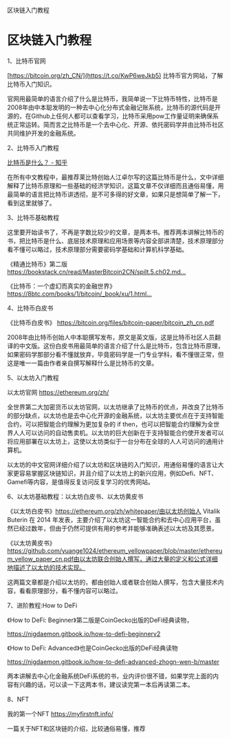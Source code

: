 区块链入门教程

# 区块链入门教程

1、比特币官网

[https://bitcoin.org/zh_CN/](https://t.co/KwP6weJkb5) 比特币官方网站，了解比特币入门知识。

官网用最简单的语言介绍了什么是比特币，我简单说一下比特币特性，比特币是2008年由中本聪发明的一种去中心化分布式金融记账系统，比特币的源代码是开源的，在Github上任何人都可以查看学习，比特币采用pow工作量证明来确保系统正常运转。简而言之比特币是一个去中心化、开源、依托密码学并由比特币社区共同维护开发的金融系统。

2、比特币入门教程

[比特币是什么？ - 知乎](https://www.zhihu.com/question/22076666/answer/69638270)

在所有中文教程中，最推荐莱比特创始人江卓尔写的这篇比特币是什么，文中详细解释了比特币原理和一些基础的经济学知识，这篇文章不仅详细而且通俗易懂，用最简单的语言把比特币讲透彻，是不可多得的好文章，如果只是想简单了解一下，看到这里就够了。

3、比特币基础教程

这里要开始读书了，不再是字数比较少的文章，是两本书。推荐两本讲解比特币的书，把比特币是什么、底层技术原理和应用场景等内容全部讲清楚，技术原理部分看不懂可以略过，技术原理部分需要密码学基础和计算机科学基础。

《精通比特币》第二版 https://bookstack.cn/read/MasterBitcoin2CN/spilt.5.ch02.md…

《比特币：一个虚幻而真实的金融世界》  https://8btc.com/books/1/bitcoin/_book/xu/1.html…

4、比特币白皮书

《比特币白皮书》 https://bitcoin.org/files/bitcoin-paper/bitcoin_zh_cn.pdf

2008年由比特币创始人中本聪撰写发布，原文是英文版，这是比特币社区人员翻译的中文版。这份白皮书用最简单的语言介绍了什么是比特币，包含比特币原理，如果密码学那部分看不懂就放弃，毕竟密码学是一门专业学科，看不懂很正常，但这是唯一一篇由作者亲自撰写解释什么是比特币的文章。

5、以太坊入门教程

以太坊官网 https://ethereum.org/zh/

全世界第二大加密货币以太坊官网，以太坊继承了比特币的优点，并改良了比特币的部分缺点，以太坊也是去中心化开源的金融系统，以太坊主要优点在于支持智能合约，可以把智能合约理解为更加复杂的 if then，也可以把智能合约理解为全世界人人可以访问的自动售卖机。以太坊的巨大创新在于支持智能合约使开发者可以将应用部署在以太坊上，这使以太坊类似于一台分布在全球的人人可访问的通用计算机。

以太坊的中文官网详细介绍了以太坊和区块链的入门知识，用通俗易懂的语言让大家更容易掌握区块链知识，并且介绍了以太坊上的新兴应用，例如Defi、NFT、Gamefi等内容，是值得反复访问反复学习的优秀网站。

6、以太坊基础教程：以太坊白皮书、以太坊黄皮书

《以太坊白皮书》https://ethereum.org/zh/whitepaper/由以太坊创始人 Vitalik Buterin 在 2014 年发表，主要介绍了以太坊这一智能合约和去中心应用平台，虽然已经过数年，但由于仍然可提供有用的参考并能够准确表述以太坊及其愿景。

《以太坊黄皮书》https://github.com/yuange1024/ethereum_yellowpaper/blob/master/ethereum_yellow_paper_cn.pdf由以太坊联合创始人撰写，通过大量的定义和公式详细地描述了以太坊的技术实现。

这两篇文章都是介绍以太坊的，都由创始人或者联合创始人撰写，包含大量技术内容，看看原理部分，看不懂内容可以略过。

7、进阶教程:How to DeFi

《How to DeFi: Beginner》第二版是CoinGecko出版的DeFi经典读物，

https://nigdaemon.gitbook.io/how-to-defi-beginnerv2

《How to DeFi: Advanced》也是CoinGecko出版的DeFi经典读物

https://nigdaemon.gitbook.io/how-to-defi-advanced-zhogn-wen-b/master

两本讲解去中心化金融系统DeFi系统的书，业内评价很不错，如果学完上面的内容有兴趣的话，可以读一下这两本书，建议读完第一本后再读第二本。

8、NFT

我的第一个NFT https://myfirstnft.info/

一篇关于NFT和区块链的介绍，比较通俗易懂，推荐

